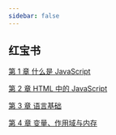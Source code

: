 ```yaml
---
sidebar: false
---
```


## 红宝书

[第 1 章 什么是 JavaScript](./01.md)

[第 2 章 HTML 中的 JavaScript](./02.md)

[第 3 章 语言基础](./03.md)

[第 4 章 变量、作用域与内存](./04.md)
